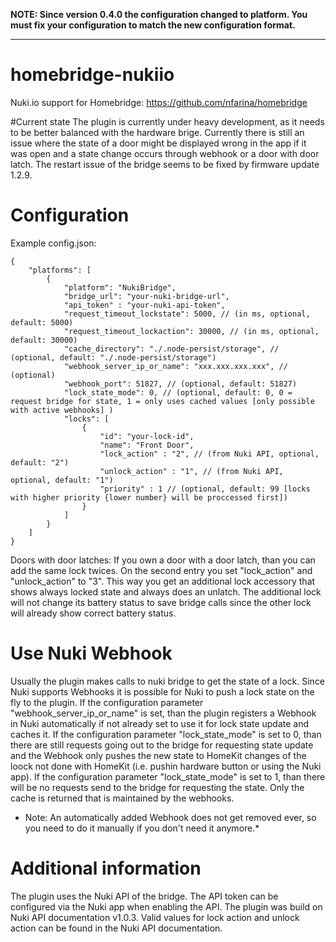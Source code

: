 **NOTE: Since version 0.4.0 the configuration changed to platform. You must fix your configuration to match the new configuration format.**
***
# homebridge-nukiio
Nuki.io support for Homebridge: https://github.com/nfarina/homebridge 

#Current state
The plugin is currently under heavy development, as it needs to be better balanced with the hardware brige. 
Currently there is still an issue where the state of a door might be displayed wrong in the app if it was open and a state change occurs through webhook or a door with door latch.
The restart issue of the bridge seems to be fixed by firmware update 1.2.9.

# Configuration
Example config.json:

    {
        "platforms": [
            {
                "platform": "NukiBridge",
                "bridge_url": "your-nuki-bridge-url",
                "api_token" : "your-nuki-api-token",
                "request_timeout_lockstate": 5000, // (in ms, optional, default: 5000)
                "request_timeout_lockaction": 30000, // (in ms, optional, default: 30000)
                "cache_directory": "./.node-persist/storage", // (optional, default: "./.node-persist/storage")
                "webhook_server_ip_or_name": "xxx.xxx.xxx.xxx", // (optional)
                "webhook_port": 51827, // (optional, default: 51827)
                "lock_state_mode": 0, // (optional, default: 0, 0 = request bridge for state, 1 = only uses cached values [only possible with active webhooks] )
                "locks": [
                    {
                        "id": "your-lock-id",
                        "name": "Front Door",
                        "lock_action" : "2", // (from Nuki API, optional, default: "2")
                        "unlock_action" : "1", // (from Nuki API, optional, default: "1")
                        "priority" : 1 // (optional, default: 99 [locks with higher priority {lower number} will be proccessed first])
                    }
                ]
            }
        ]
    }

Doors with door latches: If you own a door with a door latch, than you can add the same lock twices. On the second entry you set "lock_action" and "unlock_action" to "3".
This way you get an additional lock accessory that shows always locked state and always does an unlatch. The additional lock will not change its battery status to save bridge calls since the other lock will already show correct battery status.

# Use Nuki Webhook
Usually the plugin makes calls to nuki bridge to get the state of a lock. Since Nuki supports Webhooks it is possible for Nuki to push a lock state on the fly to the plugin.
If the configuration parameter "webhook_server_ip_or_name" is set, than the plugin registers a Webhook in Nuki automatically if not already set to use it for lock state update and caches it.
If the configuration parameter "lock_state_mode" is set to 0, than there are still requests going out to the bridge for requesting state update and the Webhook only pushes the new state
to HomeKit changes of the loock not done with HomeKit (i.e. pushin hardware button or using the Nuki app). If the configuration parameter "lock_state_mode" is set to 1, than there
will be no requests send to the bridge for requesting the state. Only the cache is returned that is maintained by the webhooks.

* Note: An automatically added Webhook does not get removed ever, so you need to do it manually if you don't need it anymore.*

# Additional information
The plugin uses the Nuki API of the bridge. The API token can be configured via the Nuki app when enabling the API.
The plugin was build on Nuki API documentation v1.0.3. Valid values for lock action and unlock action can be found in the Nuki API documentation.